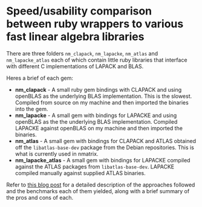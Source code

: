 # Speed/usability comparison between ruby wrappers to various fast linear algebra libraries

There are three folders `nm_clapack`, `nm_lapacke`, `nm_atlas` and `nm_lapacke_atlas` each of which contain little ruby libraries that interface with different C implementations of LAPACK and BLAS.

Heres a brief of each gem:

* **nm\_clapack** - A small ruby gem bindings with CLAPACK and using openBLAS as the underlying BLAS implementation. This is the slowest. Compiled from source on my machine and then imported the binaries into the gem.
* **nm\_lapacke** - A small gem with bindings for LAPACKE and using openBLAS as the the underlying BLAS implementation. Compiled LAPACKE against openBLAS on my machine and then imported the binaries.
* **nm\_atlas** -  A small gem with bindings for CLAPACK and ATLAS obtained off the `libatlas-base-dev` package from the Debian repositories. This is what is currently used in nmatrix.
* **nm\_lapacke\_atlas** - A small gem with bindings for LAPACKE compiled against the ATLAS packages from `libatlas-base-dev`. LAPACKE compiled manually against supplied ATLAS binaries.


Refer to [this blog post](http://v0dro.github.io/blog/2015/03/11/interfacing-and-benchmarking-high-performance-linear-algebra-libraries-with-ruby/) for a detailed description of the approaches followed and the benchmarks each of them yielded, along with a brief summary of the pros and cons of each.